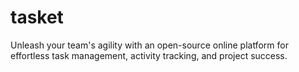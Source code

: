 # tasket
Unleash your team's agility with an open-source online platform for effortless task management, activity tracking, and project success. 
